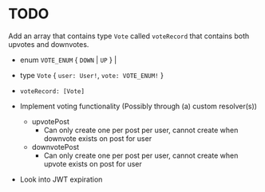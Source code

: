# TODO

Add an array that contains type `Vote` called `voteRecord` that contains both
upvotes and downvotes.

* enum `VOTE_ENUM` { `DOWN` | `UP` } |
* type `Vote` { `user: User!`, `vote: VOTE_ENUM!` }
* `voteRecord: [Vote]`

* Implement voting functionality (Possibly through (a) custom resolver(s))

  * upvotePost
    * Can only create one per post per user, cannot create when downvote exists
      on post for user
  * downvotePost
    * Can only create one per post per user, cannot create when upvote exists on
      post for user

* Look into JWT expiration
